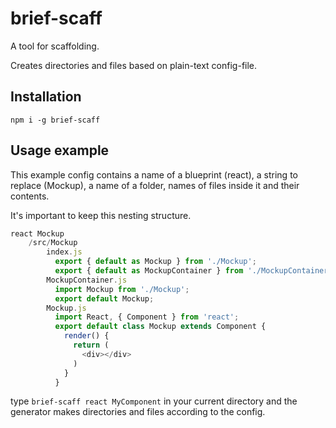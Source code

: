 # brief-scaff

A tool for scaffolding.

Creates directories and files based on plain-text config-file.

## Installation

`npm i -g brief-scaff`

## Usage example

This example config contains a name of a blueprint (react), a string to replace (Mockup),
a name of a folder, names of files inside it and their contents.

It's important to keep this nesting structure.

```js
react Mockup
    /src/Mockup
        index.js
          export { default as Mockup } from './Mockup';
          export { default as MockupContainer } from './MockupContainer';
        MockupContainer.js
          import Mockup from './Mockup';
          export default Mockup;
        Mockup.js
          import React, { Component } from 'react';
          export default class Mockup extends Component {
            render() {
              return (
                <div></div>
              )
            }
          }
```

type `brief-scaff react MyComponent` in your current directory and the generator makes directories and files according to the config.
